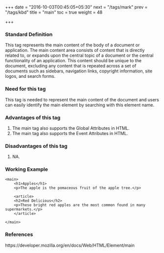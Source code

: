 +++
date = "2016-10-03T00:45:05+05:30"
next = "/tags/mark"
prev = "/tags/kbd"
title = "main"
toc = true
weight = 48

+++

<h3>Standard Definition</h3>
This tag represents the main content of  the body of a document or application. The main content area consists of content that is directly related to, or expands upon the central topic of a document or the central functionality of an application. This content should be unique to the document, excluding any content that is repeated across a set of documents such as sidebars, navigation links, copyright information, site logos, and search forms.


<h3>Need for this tag</h3>
This tag is needed to represent the main content of the document and users can easily identify the main element by searching with this element name.

<h3>Advantages of this tag</h3>
<ol>
  <li>The main tag also supports the Global Attributes in HTML.</li>
  <li>The main tag also supports the Event Attributes in HTML.</li>
</ol>

<h3>Disadvantages of this tag</h3>
<ol>
  <li>NA.</li>
</ol>


<h3>Working Example</h3>

	<main>
     	<h1>Apples</h1>
     	<p>The apple is the pomaceous fruit of the apple tree.</p>

     	<article>
       	<h2>Red Delicious</h2>
       	<p>These bright red apples are the most common found in many supermarkets.</p>
    	</article>

   	</main>

<h3>References</h3>
https://developer.mozilla.org/en/docs/Web/HTML/Element/main
